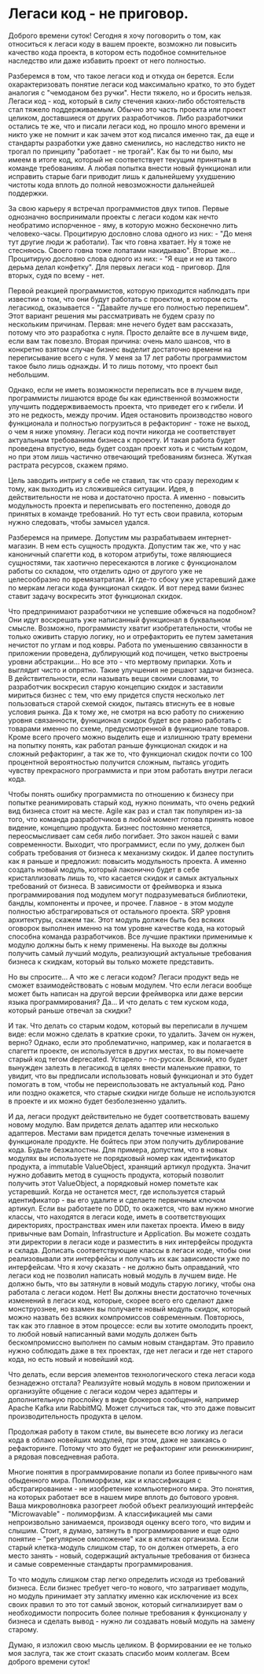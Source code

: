 # Легаси код - не приговор.

Доброго времени суток! Сегодня я хочу поговорить о том, как относиться к легаси коду в вашем проекте, возможно ли повысить качество кода проекта, в котором есть подобное сомнительное наследство или даже избавить проект от него полностью.

Разберемся в том, что такое легаси код и откуда он берется. Если охарактеризовать понятие легаси код максимально кратко, то это будет аналогия с "чемоданом без ручки". Нести тяжело, но и бросить нельзя. Легаси код - код, который в силу стечения каких-либо обстоятельств стал тяжело поддерживаемым. Обычно это часть проекта или проект целиком, доставшиеся от других разработчиков. Либо разработчики остались те же, что и писали легаси код, но прошло много времени и никто уже не помнит и как зачем этот код писался именно так, да еще и стандарты разработки уже давно сменились, но наследство никто не трогал по принципу "работает - не трогай". Как бы то ни было, мы имеем в итоге код, который не соответствует текущим принятым в команде требованиям. А любая попытка внести новый функционал или исправить старые баги приводит лишь к дальнейшему ухудшению чистоты кода вплоть до полной невозможности дальнейшей поддержки.

За свою карьеру я встречал программистов двух типов. Первые однозначно воспринимали проекты с легаси кодом как нечто необратимо испорченное - яму, в которую можно бесконечно лить человеко-часы. Процитирую дословно слова одного из них: - "До меня тут другие люди ж работали). Так что говна хватает. Ну я тоже не стесняюсь. Своего говна тоже лопатами накидываю". Вторые же... Процитирую дословно слова одного из них: - "Я еще и не из такого дерьма делал конфетку". Для первых легаси код - приговор. Для вторых, судя по всему - нет.

Первой реакцией программистов, которую приходится наблюдать при известии о том, что они будут работать с проектом, в котором есть легасикод, оказывается - "Давайте лучше его полностью перепишем". Этот вариант решения мы рассматривать не будем сразу по нескольким причинам. Первая: мне нечего будет вам рассказать, потому что это разработка с нуля. Просто делайте все в лучшем виде, если вам так повезло. Вторая причина: очень мало шансов, что в конкретно взятом случае бизнес выделит достаточно времени на переписывание всего с нуля. У меня за 17 лет работы программистом такое было лишь однажды. И то лишь потому, что проект был небольшим.

Однако, если не иметь возможности переписать все в лучшем виде, программисты лишаются вроде бы как единственной возможности улучшить поддержвиваемость проекта, что приведет его к гибели. И это не редкость, между прочим. Идея остановить производство нового функционала и полностью погрузиться в рефакторинг - тоже не выход, о чем я ниже упомяну. Легаси код почти никогда не соответствует актуальным требованиям бизнеса к проекту. И такая работа будет проведена впустую, ведь будет создан проект хоть и с чистым кодом, но при этом лишь частично отвечающий требованиям бизнеса. Жуткая растрата ресурсов, скажем прямо.

Цель заводить интригу я себе не ставил, так что сразу переходим к тому, как выходить из сложившейся ситуации. Идея, в действительности не нова и достаточно проста. А именно - повысить модульность проекта и переписывать его постепенно, доводя до принятых в команде требований. Но тут есть свои правила, которым нужно следовать, чтобы замысел удался.

Разберемся на примере. Допустим мы разрабатываем интернет-магазин. В нем есть сущность продукта. Допустим так же, что у нас каноничный спагетти код, в котором атрибуты, тоже являющиеся сущностями, так хаотично пересекаются в логике с функционалом работы со складом, что отделить одно от другого уже не целесообразно по времязатратам. И где-то сбоку уже устаревший даже по меркам легаси кода функционал скидок. И вот перед вами бизнес ставит задачу воскресить этот функционал скидок.

Что предпринимают разработчики не успевшие обжечься на подобном? Они идут воскрешать уже написанный функционал в буквальном смысле. Возможно, программисту хватит изобретательности, чтобы не только оживить старую логику, но и отрефакторить ее путем заметания нечистот по углам и под ковры. Работа по уменьшению связанности в приложении проведена, дублирующий код почищен, четко выстроены уровни абстракции...  Но все это - что мертвому припарки. Хоть и выглядит чисто и опрятно. Такие улучшения не решают задачи бизнеса. В действительности, если называть вещи своими словами, то разработчик воскресил старую концепцию скидок и заставили мириться бизнес с тем, что ему придется спустя несколько лет пользоваться старой схемой скидок, пытаясь втиснуть ее в новые условия рынка. Да к тому же, не смотря на всю работу по снижению уровня связанности, функционал скидок будет все равно работать с товарами именно по схеме, предусмотренной в функционале товаров. Кроме всего прочего можно выделить еще и излишнюю трату времени на попытку понять, как работал раньше функционал скидок и на сложный рефакторинг, а так же то, что функционал скидок почти со 100 процентной вероятностью получится сложным, пытаясь угодить чувству прекрасного программиста и при этом работать внутри легаси кода.

Чтобы понять ошибку программиста по отношению к бизнесу при попытке реанимировать старый код, нужно понимать, что очень редкий вид бизнеса стоит на месте. Agile как раз и стал так популярен из-за того, что команда разработчиков в любой момент готова принять новое видение, концепцию продукта. Бизнес постоянно меняется, переосмысливает сам себя либо погибает. Это закон нашей с вами современности. Выходит, что программист, если по уму, должен был собрать требования от бизнеса к механизму скидок. И далее поступить как я раньше и предложил: повысить модульность проекта. А именно создать новый модуль, который лаконично будет в себе кристаллизовать лишь то, что касается скидок и самых актуальных требований от бизнеса. В зависимости от фреймворка и языка программирования под модулем могут подразумеваться библиотеки, бандлы, компоненты и прочее, и прочее. Главное - в этом модуле полностью абстрагироваться от остального проекта. SRP уровня архитектуры, скажем так. Этот модуль должен быть без всяких оговорок выполнен именно на том уровне качестве кода, на который способна команда разработчиков. Все лучшие практики применимые к модулю должны быть к нему применены. На выходе вы должны получить самый лучший модуль, реализующий актуальные требования бизнеса к скидкам, который вы только можете представить.

Но вы спросите... А что же с легаси кодом? Легаси продукт ведь не сможет взаимодействовать с новым модулем. Что если легаси вообще может быть написан на другой версии фреймворка или даже версии языка программирования? Да... И что делать с тем куском кода, который раньше отвечал за скидки?

И так. Что делать со старым кодом, который вы переписали в лучшем виде: если можно сделать в краткие сроки, то удалить. Зачем он нужен, верно? Однако, если это проблематично, например, как и полагается в спагетти проекте, он используется в других местах, то вы помечаете старый код тегом deprecated. Устарело - по-русски. Всякий, кто будет вынужден залезть в легасикод в целях внести маленькие правки, то увидит, что вы предписали использовать новый функционал и это будет помогать в том, чтобы не переиспользовать не актуальный код. Рано или поздно окажется, что старые скидки нигде больше не используются в проекте и их можно будет безболезненно удалить.

И да, легаси продукт действительно не будет соответствовать вашему новому модулю. Вам придется делать адаптер или несколько адаптеров. Местами вам придется делать точечные изменения в функционале продукте. Не бойтесь при этом получить дублирование кода. Будьте безжалостны. Для примера, допустим, что в новых модулях вы используете не порядковый номер как идентификатор продукта, а immutable ValueObject, хранящий артикул продукта. Значит нужно добавить метод в сущность продукта, который позволит получить этот ValueObject, а порядковый номер пометьте как устаревший. Когда не останется мест, где используется старый идентификатор - вы его удалите и сделаете первичным ключом артикул. Если вы работаете по DDD, то окажется, что вам нужно многие классы, что находятся в легаси коде, иметь в соответствующих директориях, пространствах имен или пакетах проекта. Имею в виду привычные вам Domain, Infrastructure и Application. Вы можете создать эти директории в легаси коде и разместить в них интерфейсы продукта и склада. Дописать соответствующие классы в легаси коде, чтобы они реализовывали эти интерфейсы и получать их как зависимости уже по интерфейсам. Что я хочу сказать - не должно быть оправданий, что легаси код не позволил написать новый модуль в лучшем виде. Не должно быть, что вы затянули в новый модуль старую логику, чтобы она работала с легаси кодом. Нет! Вы должны внести достаточно точечных изменений в легаси код, которые, скорее всего его сделают даже монструознее, но взамен вы получаете новый модуль скидок, который можно назвать без всяких компромиссов современным. Повторюсь, так как это главное в этом процессе: если вы хотите омолодить проект, то любой новый написанный вами модуль должен быть бескомпромиссно выполнен по самым новым стандартам. Это правило нужно соблюдать даже в тех проектах, где нет легаси и где нет старого кода, но есть новый и новейший код.

Что делать, если версия элементов технологического стека легаси кода безнадежно отстала? Реализуйте новый модуль в новом приложении и организуйте общение с легаси кодом через адаптеры и дополнительную прослойку в виде брокеров сообщений, например Apache Kafka или RabbitMQ. Может случиться так, что это даже повысит производительность продукта в целом.

Продолжая работу в таком стиле, вы вынесете всю логику из легаси кода в облако новейших модулей, при этом, даже не заикаясь о рефакторинге. Потому что это будет не рефакторинг или реинжиниринг, а рядовая повседневная работа.

Многие понятия в программирование попали из более привычного нам обыденного мира. Полиморфизм, как и классификация с абстрагированием - не изобретение компьютерного мира. Это понятия, на которых работает все в нашем мире вплоть до бытового уровня. Ваша микроволновка разогреет любой объект реализующий интерфейс "Microwavable" - полиморфизм. А классификацией мы сами непроизвольно занимаемся, производя оценку всего того, что видим и слышим. Стоит, я думаю, затянуть в программирование и еще одно понятие – "регулярное омоложение" как в клетках организма. Если старый клетка-модуль слишком стар, то он должен отмереть, а его место занять - новый, содержащий актуальные требования от бизнеса и самые современные стандарты программирования.

То что модуль слишком стар легко определить исходя из требований бизнеса. Если бизнес требует чего-то нового, что затрагивает модуль, но модуль принимает эту заплатку именно как исключение из всех своих правил то это тот самый звонок, который сигнализирует вам о необходимости попросить более полные требования к функционалу у бизнеса и сделать вывод - нужно ли создавать новый модуль на замену старому.

Думаю, я изложил свою мысль целиком. В формировании ее не только моя заслуга, так же стоит сказать спасибо моим коллегам. Всем доброго времени суток!

